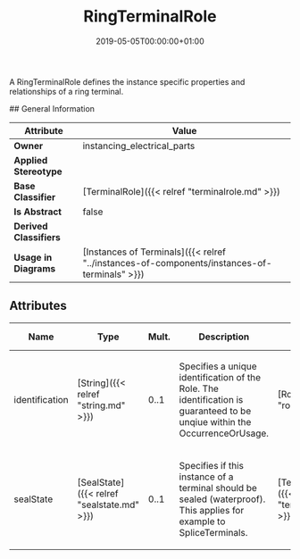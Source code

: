 ﻿---
title: RingTerminalRole
toc: false
type: specs
date: "2019-05-05T00:00:00+01:00"
draft: false
menu_name: vec120

# Prev/next pager order (if `docs_section_pager` enabled in `params.toml`)
weight: 
---
<html><body><p>A RingTerminalRole defines the instance specific properties and relationships of a ring terminal. </p></body></html>
## General Information

| Attribute               | Value |
|-------------------------|-------|
| **Owner**               | instancing_electrical_parts |
| **Applied Stereotype**  |   |
| **Base Classifier**     | [TerminalRole]({{< relref "terminalrole.md" >}})<br/>  |
| **Is Abstract**         | false |
| **Derived Classifiers** |   |
| **Usage in Diagrams**   | [Instances of Terminals]({{< relref "../instances-of-components/instances-of-terminals" >}})<br/>  |

## Attributes
|  Name  |  Type  |  Mult.  |  Description  |  Owning Classifier  |
|--------|--------|---------|---------------|--------------|
|identification | [String]({{< relref "string.md" >}}) | 0..1 | <html><body><p>Specifies a unique identification of the Role. The identification is guaranteed to be unqiue within the OccurrenceOrUsage. </p></body></html> | [Role]({{< relref "role.md" >}}) |
|sealState | [SealState]({{< relref "sealstate.md" >}}) | 0..1 | <html><body><p>Specifies if this instance of a terminal should be sealed (waterproof). This applies for example to SpliceTerminals.  </p></body></html> | [TerminalRole]({{< relref "terminalrole.md" >}}) |

